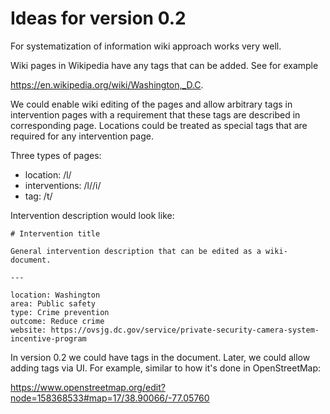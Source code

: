 # Ideas for version 0.2

For systematization of information wiki approach works very well. 

Wiki pages in Wikipedia have any tags that can be added. See for example

https://en.wikipedia.org/wiki/Washington,_D.C.

We could enable wiki editing of the pages and allow arbitrary tags in intervention pages
with a requirement that these tags are described in corresponding page.
Locations could be treated as special tags that are required for any intervention page.

Three types of pages:

- location: /l/<location-slug>
- interventions: /l/<location-slug>/i/<intervention-slug>
- tag: /t/<tag-slug>

Intervention description would look like:

```
# Intervention title

General intervention description that can be edited as a wiki-document.

---

location: Washington
area: Public safety
type: Crime prevention
outcome: Reduce crime
website: https://ovsjg.dc.gov/service/private-security-camera-system-incentive-program
```

In version 0.2 we could have tags in the document. Later, we could allow adding tags via UI.
For example, similar to how it's done in OpenStreetMap:

https://www.openstreetmap.org/edit?node=158368533#map=17/38.90066/-77.05760
